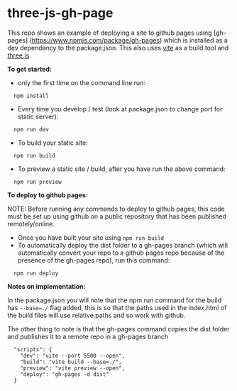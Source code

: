 # three-js-gh-page
 
This repo shows an example of deploying a site to github pages using [gh-pages] (https://www.npmjs.com/package/gh-pages) which is installed as a dev dependancy to the package.json. This also uses [vite](https://vitejs.dev/) as a build tool and [three.js](https://threejs.org/).

__To get started:__

- only the first time on the command line run:
```
  npm install 
``` 
- Every time you develop / test (look at package.json to change port for static server):
```
  npm run dev
```
- To build your static site:
```
  npm run build
```
- To preview a static site / build, after you have run the above command:
```
  npm run preview
```

__To deploy to github pages:__

NOTE: Before running any commands to deploy to github pages, this code must be set up using github on a public repository that has been published remotely/online. 

- Once you have built your site using `npm run build`
- To automatically deploy the dist folder to a gh-pages branch (which will automatically convert your repo to a github pages repo because of the presence of the gh-pages repo), run this command:
```
  npm run deploy
```


__Notes on implementation:__

In the package.json you will note that the npm run command for the build has `--base=./` flag added, this is so that the paths used in the index.html of the build files will use relative paths and so work with github. 

The other thing to note is that the gh-pages command copies the dist folder and publishes it to a remote repo in a gh-pages branch
```
  "scripts": {
    "dev": "vite --port 5500 --open",
    "build": "vite build --base=./",
    "preview": "vite preview --open",
    "deploy": "gh-pages -d dist"
  }
```

